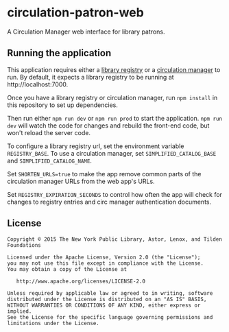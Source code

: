# circulation-patron-web
A Circulation Manager web interface for library patrons.

## Running the application
This application requires either a [library registry](https://github.com/NYPL-Simplified/library_registry) or a [circulation manager](https://github.com/NYPL-Simplified/circulation) to run. By default, it expects a library registry to be running at http://localhost:7000.

Once you have a library registry or circulation manager, run `npm install` in this repository to set up dependencies.

Then run either `npm run dev` or `npm run prod` to start the application. `npm run dev` will watch the code for changes and rebuild the front-end code, but won't reload the server code.

To configure a library registry url, set the environment variable `REGISTRY_BASE`. To use a circulation manager, set `SIMPLIFIED_CATALOG_BASE` and `SIMPLIFIED_CATALOG_NAME`.

Set `SHORTEN_URLS=true` to make the app remove common parts of the circulation manager URLs from the web app's URLs.

Set `REGISTRY_EXPIRATION_SECONDS` to control how often the app will check for changes to registry entries and circ manager authentication documents.



## License

```
Copyright © 2015 The New York Public Library, Astor, Lenox, and Tilden Foundations

Licensed under the Apache License, Version 2.0 (the "License");
you may not use this file except in compliance with the License.
You may obtain a copy of the License at

   http://www.apache.org/licenses/LICENSE-2.0

Unless required by applicable law or agreed to in writing, software
distributed under the License is distributed on an "AS IS" BASIS,
WITHOUT WARRANTIES OR CONDITIONS OF ANY KIND, either express or implied.
See the License for the specific language governing permissions and
limitations under the License.
```
